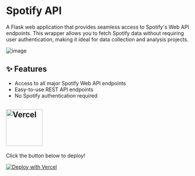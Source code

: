 # Spotify API

A Flask web application that provides seamless access to Spotify's Web API endpoints. This wrapper allows you to fetch Spotify data without requiring user authentication, making it ideal for data collection and analysis projects.

![image](https://github.com/user-attachments/assets/666f1f4b-5210-431d-af7b-927bba4070a2)

## ✨ Features

- Access to all major Spotify Web API endpoints
- Easy-to-use REST API endpoints
- No Spotify authentication required

## <img src="https://vercel.com/vc-ap-vercel-marketing/_next/static/media/vercel-logotype-dark.01246f11.svg" width="100" alt="Vercel">

Click the button below to deploy!

[![Deploy with Vercel](https://vercel.com/button)](https://vercel.com/new/clone?repository-url=https://github.com/afkarxyz/spotifyapis)
